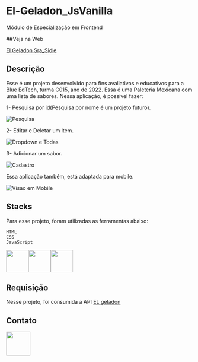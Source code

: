 # El-Geladon_JsVanilla
Módulo de Especialização em Frontend

##Veja na Web

 <a href="https://elgeladonjsvanillasrasidle.onrender.com">El Geladon Sra_Sidle<a>  

## Descrição
   
Esse é um projeto desenvolvido para fins avaliativos e educativos para a Blue EdTech, turma C015, ano de 2022.
Essa é uma Paleteria Mexicana com uma lista de sabores. Nessa aplicação, é possível fazer:

1- Pesquisa por id(Pesquisa por nome é um projeto futuro).

![Pesquisa](https://user-images.githubusercontent.com/101219190/169920489-46ad425f-cd99-497f-a1ff-bb568593d4c0.png)

2- Editar e Deletar um item.

![Dropdown e Todas](https://user-images.githubusercontent.com/101219190/169920777-4ac9b95f-190c-48f4-bead-ea1a303c5937.png)


3- Adicionar um sabor.

![Cadastro](https://user-images.githubusercontent.com/101219190/169920564-65be0ada-0546-42bc-9af1-0eee0869d013.png)

Essa aplicação também, está adaptada para mobile.

![Visao em Mobile](https://user-images.githubusercontent.com/101219190/169920600-1a829ad7-fb4d-469e-9c43-b38a32dcb94d.png)

## Stacks
Para esse projeto, foram utilizadas as ferramentas abaixo:
   
    HTML
    CSS
    JavaScript
 
 <div style="display: flex" width="5rem">
    <img width="60" height="60" src="https://img.icons8.com/color/48/000000/html-5--v2.png"> 
    <img width="60" height="60" src="https://img.icons8.com/color/48/000000/css3.png"/>
    <img width="60" height="60" src="https://img.icons8.com/color/48/000000/javascript--v1.png"/>
</div>
        
## Requisição
Nesse projeto, foi consumida a API <a href="https://el-geladon-backend-by-ip.herokuapp.com/paletas" target="_blank"> EL geladon </a>
   
## Contato
<a href="https://www.linkedin.com/in/bianca-aguiar-642811222/" target="_blank">
    <img width="65" height="65" src="https://pngimg.com/uploads/linkedIn/linkedIn_PNG38.png"/>
</a>
